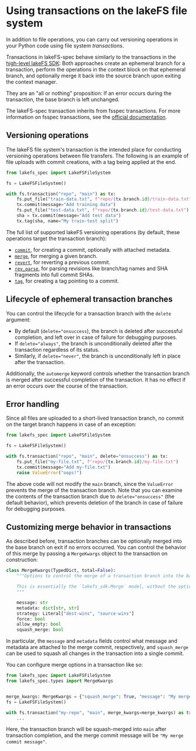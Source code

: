 # Using transactions on the lakeFS file system

In addition to file operations, you can carry out versioning operations in your Python code using file system *transactions*.

Transactions in lakeFS-spec behave similarly to the transactions in the [high-level lakeFS SDK](https://docs.lakefs.io/integrations/python.html#transactions):
Both approaches create an ephemeral branch for a transaction, perform the operations in the context block on that ephemeral branch, and optionally merge it back into the source branch upon exiting the context manager.

They are an "all or nothing" proposition: If an error occurs during the transaction, the base branch is left unchanged.

The lakeFS-spec transaction inherits from fsspec transactions. For more information on fsspec transactions, see the [official documentation](https://filesystem-spec.readthedocs.io/en/latest/features.html#transactions).

## Versioning operations

The lakeFS file system's transaction is the intended place for conducting versioning operations between file transfers.
The following is an example of file uploads with commit creations, with a tag being applied at the end.

```python
from lakefs_spec import LakeFSFileSystem

fs = LakeFSFileSystem()

with fs.transaction("repo", "main") as tx:
    fs.put_file("train-data.txt", f"repo/{tx.branch.id}/train-data.txt")
    tx.commit(message="Add training data")
    fs.put_file("test-data.txt", f"repo/{tx.branch.id}/test-data.txt")
    sha = tx.commit(message="Add test data")
    tx.tag(sha, name="My train-test split")
```

The full list of supported lakeFS versioning operations (by default, these operations target the transaction branch):

* [`commit`](../reference/lakefs_spec/transaction.md#lakefs_spec.transaction.LakeFSTransaction.commit), for creating a commit, optionally with attached metadata.
* [`merge`](../reference/lakefs_spec/transaction.md#lakefs_spec.transaction.LakeFSTransaction.merge), for merging a given branch.
* [`revert`](../reference/lakefs_spec/transaction.md#lakefs_spec.transaction.LakeFSTransaction.revert), for reverting a previous commit.
* [`rev_parse`](../reference/lakefs_spec/transaction.md#lakefs_spec.transaction.LakeFSTransaction.rev_parse), for parsing revisions like branch/tag names and SHA fragments into full commit SHAs.
* [`tag`](../reference/lakefs_spec/transaction.md#lakefs_spec.transaction.LakeFSTransaction.tag), for creating a tag pointing to a commit.

## Lifecycle of ephemeral transaction branches

You can control the lifecycle for a transaction branch with the `delete` argument:

* By default (`delete="onsuccess`), the branch is deleted after successful completion, and left over in case of failure for debugging purposes.
* If `delete="always"`, the branch is unconditionally deleted after the transaction regardless of its status.
* Similarly, if `delete="never"`, the branch is unconditionally left in place after the transaction.

Additionally, the `automerge` keyword controls whether the transaction branch is merged after successful completion of the transaction.
It has no effect if an error occurs over the course of the transaction.

## Error handling

Since all files are uploaded to a short-lived transaction branch, no commit on the target branch happens in case of an exception:

```python
from lakefs_spec import LakeFSFileSystem

fs = LakeFSFileSystem()

with fs.transaction("repo", "main", delete="onsuccess") as tx:
    fs.put_file("my-file.txt", f"repo/{tx.branch.id}/my-file.txt")
    tx.commit(message="Add my-file.txt")
    raise ValueError("oops!")
```

The above code will not modify the `main` branch, since the `ValueError` prevents the merge of the transaction branch.
Note that you can examine the contents of the transaction branch due to `delete="onsuccess"` (the default behavior), which prevents deletion of the branch in case of failure for debugging purposes.

## Customizing merge behavior in transactions

As described before, transaction branches can be optionally merged into the base branch on exit if no errors occurred.
You can control the behavior of this merge by passing a `MergeKwargs` object to the transaction on construction:

```python
class MergeKwargs(TypedDict, total=False):
    """Options to control the merge of a transaction branch into the base branch.

    This is essentially the `lakefs_sdk.Merge` model, without the optionals.
    """

    message: str
    metadata: dict[str, str]
    strategy: Literal["dest-wins", "source-wins"]
    force: bool
    allow_empty: bool
    squash_merge: bool
```

In particular, the `message` and `metadata` fields control what message and metadata are attached to the merge commit, respectively, and `squash_merge` can be used to squash all changes in the transaction into a single commit.

You can configure merge options in a transaction like so:

```python
from lakefs_spec import LakeFSFileSystem
from lakefs_spec.types import MergeKwargs


merge_kwargs: MergeKwargs = {"squash_merge": True, "message": "My merge commit message"}
fs = LakeFSFileSystem()

with fs.transaction("my-repo", "main", merge_kwargs=merge_kwargs) as tx:
    ...
```

Here, the transaction branch will be squash-merged into `main` after transaction completion, and the merge commit message will be `"My merge commit message"`.
